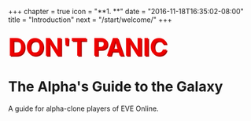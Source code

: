 +++ chapter = true icon = "**1. **" date = "2016-11-18T16:35:02-08:00" title = "Introduction" next = "/start/welcome/" +++

### <span style="color:#e00;font-weight:bold;font-size:300%;text-shadow:2px 2px #a00;line-height:100%;">DON'T PANIC</span>

# The Alpha's Guide to the Galaxy

A guide for alpha-clone players of EVE Online.